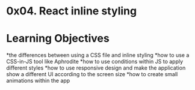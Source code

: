 # 0x04. React inline styling

# Learning Objectives

*the differences between using a CSS file and inline styling
*how to use a CSS-in-JS tool like Aphrodite
*how to use conditions within JS to apply different styles
*how to use responsive design and make the application show a different UI according to the screen size
*how to create small animations within the app
